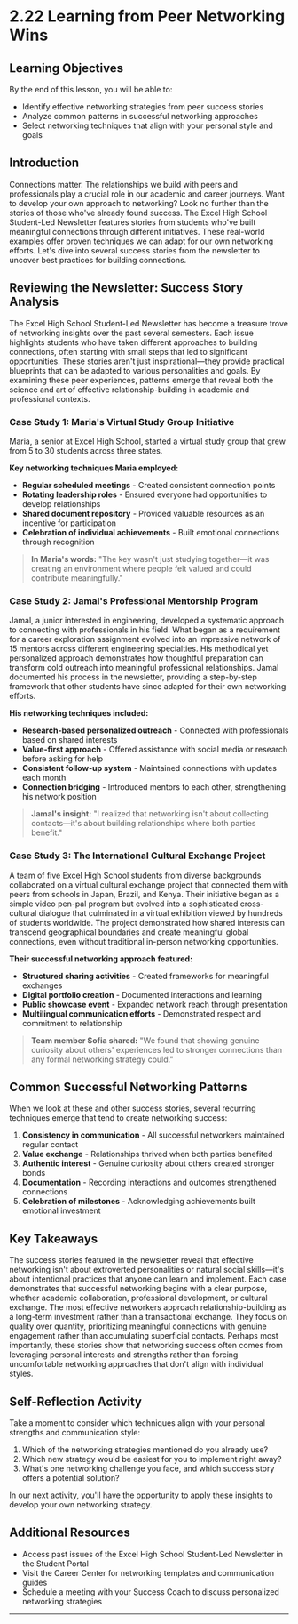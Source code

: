 # 2.22 Learning from Peer Networking Wins

## Learning Objectives
By the end of this lesson, you will be able to:
- Identify effective networking strategies from peer success stories
- Analyze common patterns in successful networking approaches
- Select networking techniques that align with your personal style and goals

## Introduction

Connections matter. The relationships we build with peers and professionals play a crucial role in our academic and career journeys. Want to develop your own approach to networking? Look no further than the stories of those who've already found success. The Excel High School Student-Led Newsletter features stories from students who've built meaningful connections through different initiatives. These real-world examples offer proven techniques we can adapt for our own networking efforts. Let's dive into several success stories from the newsletter to uncover best practices for building connections.

## Reviewing the Newsletter: Success Story Analysis

The Excel High School Student-Led Newsletter has become a treasure trove of networking insights over the past several semesters. Each issue highlights students who have taken different approaches to building connections, often starting with small steps that led to significant opportunities. These stories aren't just inspirational—they provide practical blueprints that can be adapted to various personalities and goals. By examining these peer experiences, patterns emerge that reveal both the science and art of effective relationship-building in academic and professional contexts.

### Case Study 1: Maria's Virtual Study Group Initiative

Maria, a senior at Excel High School, started a virtual study group that grew from 5 to 30 students across three states. 

**Key networking techniques Maria employed:**

- **Regular scheduled meetings** - Created consistent connection points
- **Rotating leadership roles** - Ensured everyone had opportunities to develop relationships
- **Shared document repository** - Provided valuable resources as an incentive for participation
- **Celebration of individual achievements** - Built emotional connections through recognition

> **In Maria's words:** "The key wasn't just studying together—it was creating an environment where people felt valued and could contribute meaningfully."

### Case Study 2: Jamal's Professional Mentorship Program

Jamal, a junior interested in engineering, developed a systematic approach to connecting with professionals in his field. What began as a requirement for a career exploration assignment evolved into an impressive network of 15 mentors across different engineering specialties. His methodical yet personalized approach demonstrates how thoughtful preparation can transform cold outreach into meaningful professional relationships. Jamal documented his process in the newsletter, providing a step-by-step framework that other students have since adapted for their own networking efforts.

**His networking techniques included:**

- **Research-based personalized outreach** - Connected with professionals based on shared interests
- **Value-first approach** - Offered assistance with social media or research before asking for help
- **Consistent follow-up system** - Maintained connections with updates each month
- **Connection bridging** - Introduced mentors to each other, strengthening his network position

> **Jamal's insight:** "I realized that networking isn't about collecting contacts—it's about building relationships where both parties benefit."

### Case Study 3: The International Cultural Exchange Project

A team of five Excel High School students from diverse backgrounds collaborated on a virtual cultural exchange project that connected them with peers from schools in Japan, Brazil, and Kenya. Their initiative began as a simple video pen-pal program but evolved into a sophisticated cross-cultural dialogue that culminated in a virtual exhibition viewed by hundreds of students worldwide. The project demonstrated how shared interests can transcend geographical boundaries and create meaningful global connections, even without traditional in-person networking opportunities.

**Their successful networking approach featured:**

- **Structured sharing activities** - Created frameworks for meaningful exchanges
- **Digital portfolio creation** - Documented interactions and learning
- **Public showcase event** - Expanded network reach through presentation
- **Multilingual communication efforts** - Demonstrated respect and commitment to relationship

> **Team member Sofia shared:** "We found that showing genuine curiosity about others' experiences led to stronger connections than any formal networking strategy could."

## Common Successful Networking Patterns

When we look at these and other success stories, several recurring techniques emerge that tend to create networking success:

1. **Consistency in communication** - All successful networkers maintained regular contact
2. **Value exchange** - Relationships thrived when both parties benefited
3. **Authentic interest** - Genuine curiosity about others created stronger bonds
4. **Documentation** - Recording interactions and outcomes strengthened connections
5. **Celebration of milestones** - Acknowledging achievements built emotional investment

## Key Takeaways

The success stories featured in the newsletter reveal that effective networking isn't about extroverted personalities or natural social skills—it's about intentional practices that anyone can learn and implement. Each case demonstrates that successful networking begins with a clear purpose, whether academic collaboration, professional development, or cultural exchange. The most effective networkers approach relationship-building as a long-term investment rather than a transactional exchange. They focus on quality over quantity, prioritizing meaningful connections with genuine engagement rather than accumulating superficial contacts. Perhaps most importantly, these stories show that networking success often comes from leveraging personal interests and strengths rather than forcing uncomfortable networking approaches that don't align with individual styles.

## Self-Reflection Activity

Take a moment to consider which techniques align with your personal strengths and communication style:

1. Which of the networking strategies mentioned do you already use?
2. Which new strategy would be easiest for you to implement right away?
3. What's one networking challenge you face, and which success story offers a potential solution?

In our next activity, you'll have the opportunity to apply these insights to develop your own networking strategy.

## Additional Resources
- Access past issues of the Excel High School Student-Led Newsletter in the Student Portal
- Visit the Career Center for networking templates and communication guides
- Schedule a meeting with your Success Coach to discuss personalized networking strategies

---